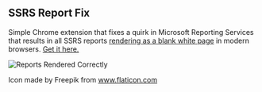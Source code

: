 ## SSRS Report Fix
Simple Chrome extension that fixes a quirk in Microsoft Reporting Services that results in all SSRS reports [rendering as a blank white page](http://stackoverflow.com/a/7229038) in modern browsers. [Get it here.](https://goo.gl/3IQLjm)

![Reports Rendered Correctly](http://i.imgur.com/UjXeWAD.png)

Icon made by Freepik from www.flaticon.com
